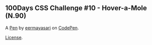 100Days CSS Challenge #10 - Hover-a-Mole (N.90)
-----------------------------------------------


A [Pen](https://codepen.io/eermayasari/pen/JwJemQ) by [eermayasari](https://codepen.io/eermayasari) on [CodePen](https://codepen.io).

[License](https://codepen.io/eermayasari/pen/JwJemQ/license).